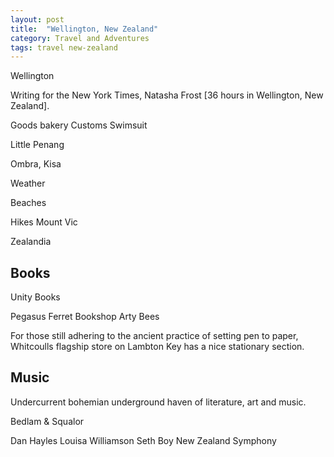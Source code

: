 ```yaml
---
layout: post
title:  "Wellington, New Zealand"
category: Travel and Adventures
tags: travel new-zealand
---
```



Wellington 

Writing for the New York Times, Natasha Frost [36 hours in Wellington, New Zealand].

Goods bakery
Customs
Swimsuit

Little Penang

Ombra, Kisa


Weather

Beaches

Hikes
Mount Vic

Zealandia

## Books

Unity Books

Pegasus
Ferret Bookshop
Arty Bees

For those still adhering to the ancient practice of setting pen to paper, Whitcoulls flagship store on Lambton Key has a nice stationary section.

## Music

Undercurrent
bohemian underground haven of literature, art and music.

Bedlam & Squalor

Dan Hayles
Louisa Williamson
Seth Boy
New Zealand Symphony




[1]: https://www.nytimes.com/interactive/2022/12/08/travel/things-to-do-wellington.html
[2]: https://www.afar.com/magazine/heres-why-alton-brown-is-ready-to-move-to-new-zealand
[3]: https://capitalmag.co.nz/2023/09/19/take-a-bao-dean-white-the-man-behind-your-favourite-restaurants/


[410]: https://www.unitybooks.co.nz/
[411]: https://pegasusbooksnz.com/
[412]: https://www.ferretbookshop.co.nz/
[413]: https://www.undercurrent.nz/

[101]: https://www.jazzfestival.nz/
[102]: https://www.instagram.com/rogueandvagabond/

